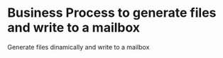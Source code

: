 # Business Process to generate files and write to a mailbox

Generate files dinamically and write to a mailbox
